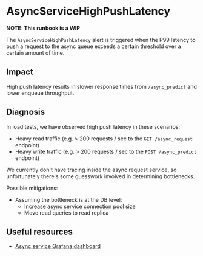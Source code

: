 # AsyncServiceHighPushLatency

**NOTE: This runbook is a WIP**

The `AsyncServiceHighPushLatency` alert is triggered when the P99 latency to 
push a request to the async queue exceeds a certain threshold over a certain 
amount of time.

## Impact

High push latency results in slower response times from `/async_predict` and 
lower enqueue throughput.

## Diagnosis

In load tests, we have observed high push latency in these scenarios:
* Heavy read traffic (e.g. > 200 requests / sec to the `GET /async_request` 
endpoint)
* Heavy write traffic (e.g. > 200 requests / sec to the `POST /async_predict` 
endpoint)

We currently don't have tracing inside the async request service, so 
unfortunately there's some guesswork involved in determining bottlenecks.

Possible mitigations:
* Assuming the bottleneck is at the DB level:
  * Increase [async service connection pool size](https://github.com/basetenlabs/baseten/blob/90fd990188132f714e5a36114565b5b953885c8c/async-request-service/core/settings/base.py#L26-L27)
  * Move read queries to read replica

## Useful resources
* [Async service Grafana dashboard](https://grafana.baseten.co/d/b4ce6885-f15b-463d-b9cc-da14bb2297fe/async-detailed?orgId=1&refresh=30s)
